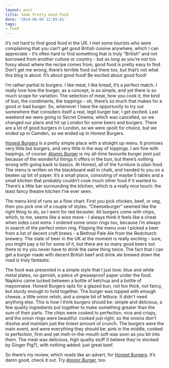 ```yaml
---
layout: post
title: Some Pretty Good Food
date: '2014-08-04 12:09:41'
tags:
- food
---
```


It’s not hard to find good food in the UK. I met some tourists who were complaining that you can’t get good British cuisine anywhere, which I can appreciate - it’s often hard to find something that is truly “British” and not borrowed from another culture or country - but as long as you’re not too fussy about where the recipe comes from, good food is pretty easy to find. Don’t get me wrong, there’s terrible food out there too, but that’s not what this blog is about. It’s about good food! Be excited about good food!

I’m rather partial to burgers. I like meat, I like bread, it’s a perfect match. I really love how the burger, as a concept, is so simple, and yet there is so much scope for variation. The selection of meat, how you cook it, the kind of bun, the condiments, the toppings - oh, there’s so much that makes for a good or bad burger. So, whenever I have the opportunity to try out somewhere that considers itself a real, legit burger bar, I get excited. Last weekend we were going to Secret Cinema, which was cancelled, so we changed our plans and hit up London for some beers and burgers. There are a lot of good burgers in London, so we were spoilt for choice, but we ended up in Camden, so we ended up in Honest Burgers.

[Honest Burgers](http://www.honestburgers.co.uk/) is a pretty simple place with a straight up menu. It promises very little but burgers, and very little in the way of toppings. I am fine with toppings, of course: [Atomic Burger](http://atomicburger.co.uk/) is my all-time favourite burger joint just because of the wonderful things it offers in the bun, but there’s nothing wrong with going back to basics. At Honest, all of the furniture is plain food. The menu is written on the blackboard wall in chalk, and handed to you on a beaten up bit of paper. It’s a small place, consisting of maybe 5 tables and a small kitchen that probably couldn’t cook much other food if it wanted to. There’s a little bar surrounding the kitchen, which is a really nice touch: the least fancy theatre kitchen I’ve ever seen.

The menu kind of runs as a flow chart. First you pick chicken, beef, or veg, then you pick one of a couple of styles. “Cheeseburger” seemed like the right thing to do, so I went for red leicester. All burgers come with chips, which, to me, seems like a wise move - I always think it feels like a cheat when sides cost extra. I ordered some onion rings too, because I’m always in search of the perfect onion ring. Flipping the menu over I picked a beer from a list of decent craft brews - a Bethnal Pale Ale from the Redchurch brewery. The state of beer in the UK at the moment is really exciting - sure, you might pay a lot for some of it, but there are so many good beers out there to try you never have to drink the same thing twice. The fact that I can get a burger made with decent British beef and drink ale brewed down the road is truly fantastic.

The food was presented in a simple style that I just love: blue and white metal plates, no garnish, a piece of greaseproof paper under the food. Napkins came tucked between a bottle of ketchup and a bottle of mayonnaise. Honest Burgers opts for a glazed bun, not too thick, not fancy, but sturdy enough to hold together. The burger was topped with enough cheese, a little onion relish, and a simple bit of lettuce. It didn't need anything else. This is how I think burgers should be: simple and delicious, a few quality ingredients put together to make something greater than the sum of their parts. The chips were cooked to perfection, nice and crispy, and the onion rings were beautiful: cooked just right, so the onions don't disolve and maintain just the tiniest amount of crunch. The burgers were the main event, and were everything they should be: pink in the middle, cooked to perfection, firm and yet melt-in-the-mouth soft was soon as you bit into them. The meat was delicious, high quality stuff (I believe they're stocked by Ginger Pig?), with nothing added: just great beef.

So there’s my review, which reads like an advert, for [Honest Burgers](http://www.honestburgers.co.uk/). It’s damn good, check it out. Try [Atomic Burger](http://atomicburger.co.uk/), too.